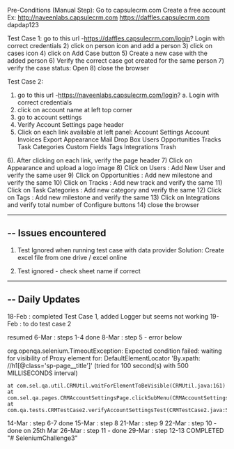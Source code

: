 Pre-Conditions (Manual Step):
Go to capsulecrm.com
Create a free account
Ex: http://naveenlabs.capsulecrm.com
https://daffles.capsulecrm.com
dapdap123

Test Case 1:
go to this url -https://daffles.capsulecrm.com/login?
Login with correct credentials
2) click on person icon and add a person
3) click on cases icon
4) click on Add Case button
5) Create a new case with the added person
6) Verify the correct case got created for the same person
7) verify the case status: Open
8) close the browser

Test Case 2:
1) go to this url -https://naveenlabs.capsulecrm.com/login?
a. Login with correct credentials
2) click on account name at left top corner
3) go to account settings
4) Verify Account Settings page header
5) Click on each link available at left panel:
	Account Settings
Account
Invoices
Export
Appearance
Mail Drop Box
Users
Opportunities
Tracks
Task Categories
Custom Fields
Tags
Integrations
Trash

6). After clicking on each link, verify the page header
7) Click on Appearance and upload a logo image
8) Click on Users : Add New User and verify the same user
9) Click on Opportunities : Add new milestone and verify the same
10) Click on Tracks : Add new track and verify the same
11) Click on Task Categories : Add new category and verify the same
12) Click on Tags : Add new milestone and verify the same
13) Click on Integrations and verify total number of Configure buttons
14) close the browser

---------------------------
-- Issues encountered
---------------------------
1. Test Ignored when running test case with data provider
Solution: Create excel file from one drive / excel online

2. Test ignored - check sheet name if correct


---------------------------
-- Daily Updates
---------------------------
18-Feb : completed Test Case 1, added Logger but seems not working
19-Feb : to do test case 2

resumed
6-Mar : steps 1-4 done
8-Mar : step 5 - error below


org.openqa.selenium.TimeoutException: Expected condition failed: waiting for visibility of Proxy element for: DefaultElementLocator 'By.xpath: //h1[@class='sp-page__title']' (tried for 100 second(s) with 500 MILLISECONDS interval)

	at com.sel.qa.util.CRMUtil.waitForElementToBeVisible(CRMUtil.java:161)
	at com.sel.qa.pages.CRMAccountSettingsPage.clickSubMenu(CRMAccountSettingsPage.java:78)
	at com.qa.tests.CRMTestCase2.verifyAccountSettingsTest(CRMTestCase2.java:54)

14-Mar : step 6-7 done
15-Mar : step 8
21-Mar : step 9
22-Mar : step 10 - done on 25th Mar
26-Mar : step 11 - done
29-Mar : step 12-13 COMPLETED
"# SeleniumChallenge3" 
